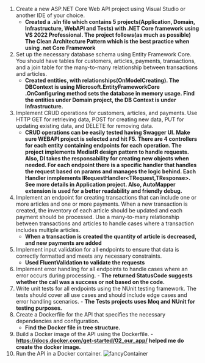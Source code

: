 1. Create a new ASP.NET Core Web API project using Visual Studio or another IDE of your choice.
      - **Created a .sln file which contains 5 projects(Application, Domain, Infrastructure, WebAPI and Tests) with .NET Core framework using VS 2022 Professional. The project follows(as much as possible) The Clean Architecture Pattern which is the best practice when using .net Core Framework**
2. Set up the necessary database schema using Entity Framework Core. You should have tables for customers, articles, payments, transactions, and a join table for the many-to-many relationship between transactions and articles.
      - **Created entities, with relationships(OnModelCreating). The DBContext is using Microsoft.EntityFrameworkCore .OnConfiguring  method sets the database in memory usage. Find the entities under Domain project, the DB Context is under Infrastructure.**
3. Implement CRUD operations for customers, articles, and payments. Use HTTP GET for retrieving data, POST for creating new data, PUT for updating existing data, and DELETE for removing data.
      - **CRUD operations can be easily tested having Swagger UI.  Make sure WEBAPI project is selected and hit F5. There are 4 controllers for each entity containing endpoints for each operation. The project implements MediatR design pattern to handle requests.
           Also, DI takes the responsability for creating new objects  when needed.
        For each endpoint there is a specific handler that handles the request based on params and manages the logic behind. Each Handler inmplements IRequestHandler<TRequest,TResponse>. See more  details in Application project. Also, AutoMapper extension is used for a better readability and friendly debug.**
4. Implement an endpoint for creating transactions that can include one or more articles and one or more payments. When a new transaction is created, the inventory of each article should be updated and each payment should be processed. Use a many-to-many relationship between transactions and articles to handle cases where a transaction includes multiple articles.
     - **When a transaction is created the quantity of article is decreased, and new payments are added**
5. Implement input validation for all endpoints to ensure that data is correctly formatted and meets any necessary constraints.
      - **Used FluentValidation to validate the requests**
6. Implement error handling for all endpoints to handle cases where an error occurs during processing.
       - **The returned StatusCode  suggests whether the call was a success or not based on the code.**
7. Write unit tests for all endpoints using the NUnit testing framework. The tests should cover all use cases and should include edge cases and error handling scenarios.
       -  **The Tests projects uses Moq and NUnit for testing purposes.**
8. Create a Dockerfile for the API that specifies the necessary dependencies and configuration.
      - **Find the Docker file in tree structure.**
9. Build a Docker image of the APl using the Dockerfile.
      -**https://docs.docker.com/get-started/02_our_app/ helped me do create the docker image.**
10. Run the API in a Docker container.
        ![fancyContainer](https://github.com/vmatuz/SuperMetro/assets/168770879/0ad0ecef-67a7-4b9d-8ae2-b91c902790cb)
